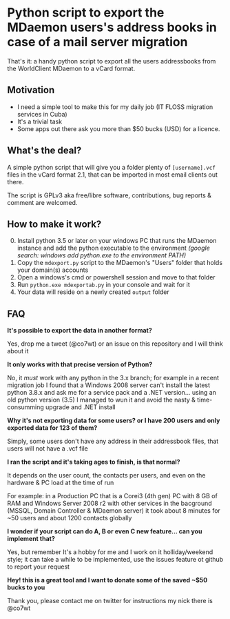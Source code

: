 # Python script to export the MDaemon users's address books in case of a mail server migration

That's it: a handy python script to export all the users addressbooks from the WorldClient MDaemon to a vCard format.

## Motivation

- I need a simple tool to make this for my daily job (IT FLOSS migration services in Cuba)
- It's a trivial task
- Some apps out there ask you more than $50 bucks (USD) for a licence.

## What's the deal?

A simple python script that will give you a folder plenty of `[username].vcf` files in the vCard format 2.1, that can be imported in most email clients out there.

The script is GPLv3 aka free/libre software, contributions, bug reports & comment are welcomed.

## How to make it work?

0. Install python 3.5 or later on your windows PC that runs the MDaemon instance and add the python executable to the environment _(google search: windows add python.exe to the environment PATH)_
0. Copy the `mdexport.py` script to the MDaemon's "Users" folder that holds your domain(s) accounts
0. Open a windows's cmd or powershell session and move to that folder
0. Run `python.exe mdexportab.py` in your console and wait for it
0. Your data will reside on a newly created `output` folder

## FAQ

**It's possible to export the data in another format?**

Yes, drop me a tweet (@co7wt) or an issue on this repository and I will think about it

**It only works with that precise version of Python?**

No, it _must_ work with any python in the 3.x branch; for example in a recent migration job I found that a Windows 2008 server can't install the latest python 3.8.x and ask me for a service pack and a .NET version... using an old python version (3.5) I managed to wun it and avoid the nasty & time-consumming upgrade and .NET install

**Why it's not exporting data for some users? or I have 200 users and only exported data for 123 of them?**

Simply, some users don't have any address in their addressbook files, that users will not have a .vcf file

**I ran the script and it's taking ages to finish, is that normal?**

It depends on the user count, the contacts per users, and even on the hardware & PC load at the time of run

For example: in a Production PC that is a Corei3 (4th gen) PC with 8 GB of RAM and Windows Server 2008 r2 with other services in the bacground (MSSQL, Domain Controller & MDaemon server) it took about 8 minutes for ~50 users and about 1200 contacts globally

**I wonder if your script can do A, B or even C new feature... can you implement that?**

Yes, but remember It's a hobby for me and I work on it holliday/weekend style; it can take a while to be implemented, use the issues feature ot github to report your request

**Hey! this is a great tool and I want to donate some of the saved ~$50 bucks to you**

Thank you, please contact me on twitter for instructions my nick there is @co7wt
